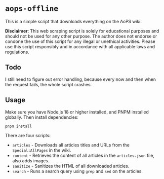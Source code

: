 # `aops-offline`

This is a simple script that downloads everything on the AoPS wiki.

**Disclaimer**: This web scraping script is solely for educational purposes and should not be used for any other purpose. The author does not endorse or condone the use of this script for any illegal or unethical activities. Please use this script responsibly and in accordance with all applicable laws and regulations.

## Todo

I still need to figure out error handling, because every now and then when the request fails, the whole script crashes.

## Usage

Make sure you have Node.js 18 or higher installed, and PNPM installed globally. Then install dependencies:

```bash
pnpm install
```

There are four scripts:

- `articles` - Downloads all articles titles and URLs from the `Special:AllPages` in the wiki.
- `content` - Retrieves the content of all articles in the `articles.json` file, also adds images.
- `sanitize` - Sanitizes the HTML of all downloaded articles.
- `search` - Runs a search query using `grep` and `sed` on the articles.
